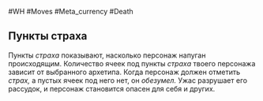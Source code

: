 #WH #Moves #Meta_currency #Death 

## Пункты страха  
Пункты *страха* показывают, насколько персонаж напуган  происходящим. Количество ячеек под пункты *страха* твоего персонажа  зависит от выбранного архетипа. Когда персонаж должен отметить  *страх,* а пустых ячеек под него нет, он *обезумел.* Ужас разрушает его  рассудок, и персонаж становится опасен для себя и других.